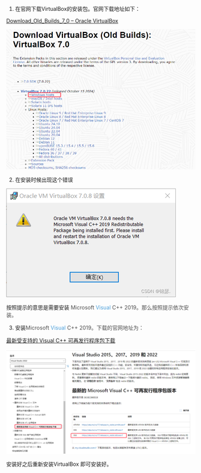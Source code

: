 1. 在官网下载VirtualBox的安装包。官网下载地址如下：

[Download_Old_Builds_7_0 – Oracle VirtualBox](https://www.virtualbox.org/wiki/Download_Old_Builds_7_0)

![](images/8.png)

2. 在安装时候出现这个错误

![](images/9.png)

按照提示的意思是需要安装 <font style="color:rgb(79, 79, 79);">Microsoft </font><font style="color:rgb(78, 161, 219) !important;">Visual</font><font style="color:rgb(79, 79, 79);"> C++ 2019。那么按照提示依次安装。</font>

3. 安装<font style="color:rgb(79, 79, 79);">Microsoft </font><font style="color:rgb(78, 161, 219) !important;">Visual</font><font style="color:rgb(79, 79, 79);"> C++ 2019。下载的官网地址为：</font>

[最新受支持的 Visual C++ 可再发行程序包下载](https://learn.microsoft.com/zh-cn/cpp/windows/latest-supported-vc-redist?view=msvc-170)

![](images/10.png)

安装好之后重新安装VirtualBox 即可安装好。

